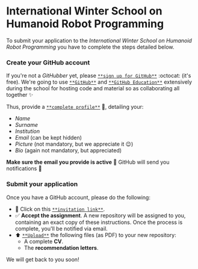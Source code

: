 # International Winter School on Humanoid Robot Programming

To submit your application to the _International Winter School on Humanoid Robot
Programming_ you have to complete the steps detailed below.

### Create your GitHub account
If you're not a _GitHubber_ yet, please [`**sign up for GitHub**`](https://github.com/join) :octocat: (it's free). We're going to use [`**GitHub**`](https://github.com) and [`**GitHub Education**`](https://education.github.com) extensively during the school for hosting code and material so as collaborating all together ✨  

Thus, provide a [`**complete profile**`](https://github.com/settings/profile) 📝, detailing your:
  - _Name_
  - _Surname_
  - _Institution_
  - _Email_ (can be kept hidden)
  - _Picture_ (not mandatory, but we appreciate it 😉)
  - _Bio_ (again not mandatory, but appreciated)

**Make sure the email you provide is active** :email: GitHub will send you notifications 🔔

### Submit your application

Once you have a GitHub account, please do the following:

- 🔘 Click on this [`**invitation link**`](https://classroom.github.com/a/8L9SabAP).
- ✅ **Accept the assignment**. A new repository will be assigned to you, containing an exact copy of these instructions. Once the process is complete, you'll be notified via email.
- :arrow_up: [`**Upload**`](https://help.github.com/articles/adding-a-file-to-a-repository) the following files (as PDF) to your new repository:
  - A complete **CV**.
  - The **recommendation letters**.

We will get back to you soon!
